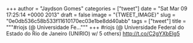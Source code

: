 
+++
author = "Jaydson Gomes"
categories = ["tweet"]
date = "Sat Mar 09 17:25:14 +0000 2013"
draft = false
image = "{TWEET_IMAGE}"
slug = "0e0db536c58b533f11610170ec03e1be8dd40abb"
tags = ["tweet"]
title = """#riojs (@ Universidade Fe..."""
+++
#riojs (@ Universidade Federal do Estado do Rio de Janeiro (UNIRIO) w/ 5 others) http://t.co/C2gYXbEIg5
